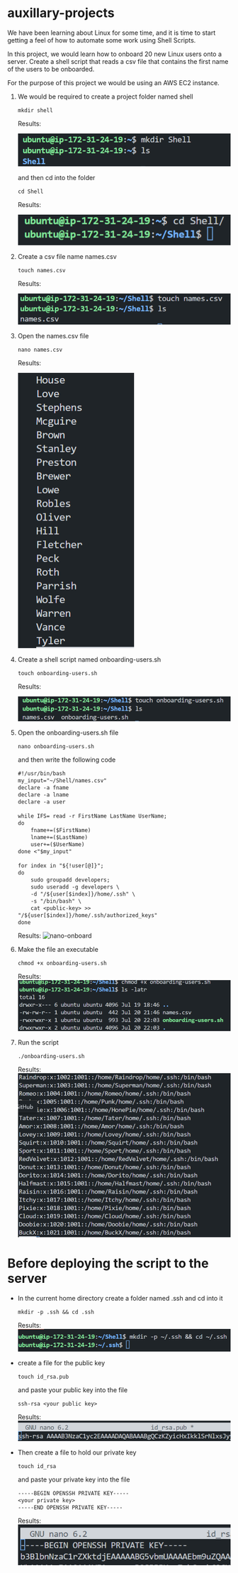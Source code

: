 # auxillary-projects

We have been learning about Linux for some time, and it is time to start getting a feel of how to automate some work using Shell Scripts.

In this project, we would learn how to onboard 20 new Linux users onto a server. Create a shell script that reads a csv file that contains the first name of the users to be onboarded.

For the purpose of this project we would be using an AWS EC2 instance.

1. We would be required to create a project folder named shell
    ```
    mkdir shell
    ```
    Results:

    ![mkdir-shell](./img/shell.png)

    and then cd into the folder
    ```
    cd Shell
    ```
    Results:

    ![cd-shell](./img/shell-cd.png)

2. Create a csv file name names.csv
    ```
    touch names.csv
    ```
    Results:

    ![touch-names](./img/shell-touch.png)

3. Open the names.csv file
    ```
    nano names.csv
    ```
    Results:

    ![nano-names](./img/shell-nano.png)

4. Create a shell script named onboarding-users.sh
    ```
    touch onboarding-users.sh
    ```
    Results:

    ![touch-onboard](./img/shell-touch-onboard-users.png)

5. Open the onboarding-users.sh file
    ```
    nano onboarding-users.sh
    ```
    and then write the following code
    ```
    #!/usr/bin/bash
    my_input="~/Shell/names.csv"
    declare -a fname
    declare -a lname
    declare -a user

    while IFS= read -r FirstName LastName UserName;
    do 
        fname+=($FirstName)
        lname+=($LastName)
        user+=($UserName)
    done <"$my_input"

    for index in "${!user[@]}";
    do 
        sudo groupadd developers;
        sudo useradd -g developers \
        -d "/${user[$index]}/home/.ssh" \
        -s "/bin/bash" \
        cat <public-key> >> "/${user[$index]}/home/.ssh/authorized_keys"
    done
    ```
    Results:
    ![nano-onboard](./img/shell-nano-onboard-users.png)

5. Make the file an executable
    ```
    chmod +x onboarding-users.sh
    ```
    Results:
    ![chmod-onboard](./img/shell-chmod-onboard-users.png)


6. Run the script
    ```
    ./onboarding-users.sh
    ```
    Results:
    ![./onboarding-users.sh](./img/shell-onboarding-users.png)


# Before deploying the script to the server
- In the current home directory create a folder named .ssh and cd into it
    ```
    mkdir -p .ssh && cd .ssh
    ```
    Results:
    ![mkdir-ssh](./img/shell-mkdir-ssh.png)

- create a file for the public key 
    ```
    touch id_rsa.pub
    ```
    and paste your public key into the file
    ```
    ssh-rsa <your public key>
    ```
    
    Results:
    ![touch-id_rsa](./img/shell-touch-id_rsa.png)

- Then create a file to hold our private key
    ```
    touch id_rsa
    ```
    and paste your private key into the file
    ```
    -----BEGIN OPENSSH PRIVATE KEY-----
    <your private key>
    -----END OPENSSH PRIVATE KEY-----
    ```
    
    Results:
    ![touch-id_rsa](./img/shell-touch-id_rsa-private.png)
